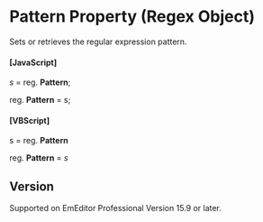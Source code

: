 # Pattern Property (Regex Object)

Sets or retrieves the regular expression pattern.

#### \[JavaScript\]

_s_ = reg. **Pattern**;

reg. **Pattern** = s;

#### \[VBScript\]

s = reg. **Pattern**

reg. **Pattern** = _s_

## Version

Supported on EmEditor Professional Version 15.9 or later.
